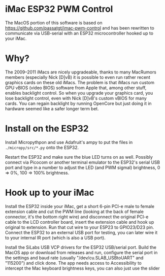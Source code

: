 # iMac ESP32 PWM Control

The MacOS portion of this software is based on https://github.com/passatgt/imac-pwm-control and has been rewritten to communicate via USB-serial with an ESP32 microcontroller hooked up to your iMac.

# Why?

The 2009–2011 iMacs are nicely upgradeable, thanks to many MacRumors members (especially Nick [D]vB) it is possible to even run rather recent graphics cards on these old iMacs.
The problem is that iMacs run custom GPU vBIOS (video BIOS) software from Apple that, among other stuff, enables backlight control. So when you upgrade your graphics card, you lose backlight control, even with Nick [D]vB's custom vBIOS for many cards. You can regain backlight by running OpenCore but just doing it in hardware seemed like a safer longer term bet.

# Install on the ESP32

Install Micropythpon and use Adafruit's ampy to put the files in `./micropy/src/*.py` onto the ESP32.

Restart the ESP32 and make sure the blue LED turns on as well. Possibly connect via Picocom or another terminal emulator to the ESP32's serial USB port and type in a number to adjust the LED (and PWM sigmal) brightness, 0 => 0%, 100 => 100% brightness.

# Hook up to your iMac

Install the ESP32 inside your iMac, get a short 6-pin PCI-e male to female extension cable and cut the PWM line (looking at the back of female connector, it's the bottom right wire) and disconnect the original PCI-e cable to the LCD controller board, insert the extension cable and hook up original to extension. Run that cut wire to your ESP23 to GPIO23/D23 pin. Connect the ESP32 to an external USB port for testing, you can later wire it to your internal IR port (which is also a USB port).

Install the SiLabs USB VCP drivers for the ESP32 USB/serial port. Build the MacOS app or download from releases and run, configure the serial port in the settings and baud rate (usually "/dev/cu.SLAB_USBtoUART" and "115200") and click done. The app needs access to Accessibility to intercept the Mac keyboard brightness keys, you can also just use the slider 
